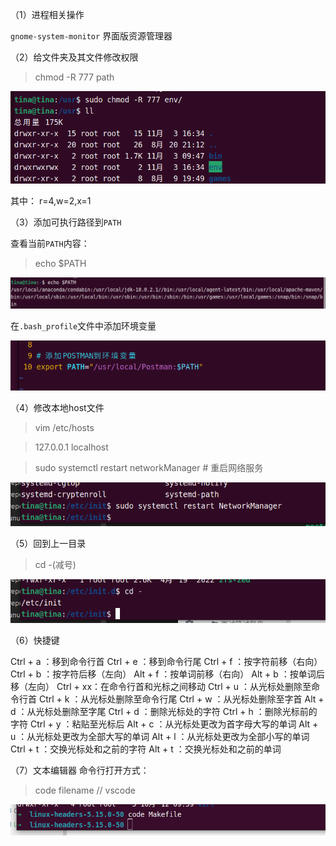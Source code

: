 （1）进程相关操作

`gnome-system-monitor` 界面版资源管理器

（2）给文件夹及其文件修改权限

> chmod -R 777 path

![](../assets/2022-11-03-16-39-35-image.png)

其中： r=4,w=2,x=1

（3）添加可执行路径到`PATH`

查看当前`PATH`内容：

> echo $PATH

![](../assets/2022-11-07-11-11-39-image.png)

在`.bash_profile`文件中添加环境变量

![](../assets/2022-11-07-11-14-30-image.png)

（4）修改本地host文件

> vim /etc/hosts

> 127.0.0.1 localhost

> sudo  systemctl restart networkManager  # 重启网络服务

![](../assets/2022-11-07-18-07-22-image.png)

（5）回到上一目录

> cd -(减号)

![](../assets/2022-11-07-18-04-43-image.png)

（6）快捷键

Ctrl + a ：移到命令行首
Ctrl + e ：移到命令行尾
Ctrl + f ：按字符前移（右向）
Ctrl + b ：按字符后移（左向）
Alt + f ：按单词前移（右向）
Alt + b ：按单词后移（左向）
Ctrl + xx：在命令行首和光标之间移动
Ctrl + u ：从光标处删除至命令行首
Ctrl + k ：从光标处删除至命令行尾
Ctrl + w ：从光标处删除至字首
Alt + d ：从光标处删除至字尾
Ctrl + d ：删除光标处的字符
Ctrl + h ：删除光标前的字符
Ctrl + y ：粘贴至光标后
Alt + c ：从光标处更改为首字母大写的单词
Alt + u ：从光标处更改为全部大写的单词
Alt + l ：从光标处更改为全部小写的单词
Ctrl + t ：交换光标处和之前的字符
Alt + t ：交换光标处和之前的单词

（7）文本编辑器 命令行打开方式：

> code filename  // vscode

![](../assets/2022-11-14-10-07-21-image.png)

> 
